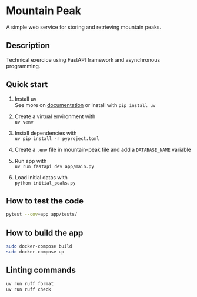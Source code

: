 # Mountain Peak

A simple web service for storing and retrieving mountain peaks.

## Description

Technical exercice using FastAPI framework and asynchronous programming.

## Quick start

1. Install uv\
   See more on [documentation](https://docs.astral.sh/uv/getting-started/installation/) or install with `pip install uv`

2. Create a virtual environment with\
   `uv venv`

3. Install dependencies with\
   `uv pip install -r pyproject.toml`

4. Create a `.env` file in mountain-peak file and add a `DATABASE_NAME` variable

5. Run app with\
   `uv run fastapi dev app/main.py`

6. Load initial datas with\
   `python initial_peaks.py`

## How to test the code

```bash
pytest --cov=app app/tests/
```

## How to build the app

```bash
sudo docker-compose build
sudo docker-compose up
```

## Linting commands

```bash
uv run ruff format
uv run ruff check
```
